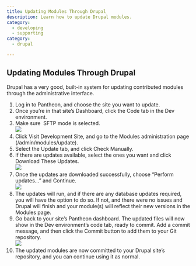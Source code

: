 ```yaml
---
title: Updating Modules Through Drupal
description: Learn how to update Drupal modules.
category:
  - developing
  - supporting
category:
  - drupal

---
```


## **Updating Modules Through Drupal**
Drupal has a very good, built-in system for updating contributed modules through the administrative interface.
1. Log in to Pantheon, and choose the site you want to update.
2. Once you’re in that site’s Dashboard, click the Code tab in the Dev environment.
3. Make sure  SFTP mode is selected.  
 ![](https://pantheon-systems.desk.com/customer/portal/attachments/360095)
4. Click Visit Development Site, and go to the Modules administration page (/admin/modules/update).
5. Select the Update tab, and click Check Manually.
6. If there are updates available, select the ones you want and click Download These Updates.  
 ![](https://pantheon-systems.desk.com/customer/portal/attachments/360097)
7. Once the updates are downloaded successfully, choose “Perform updates…” and Continue.  
 ![](https://pantheon-systems.desk.com/customer/portal/attachments/360098)
8. The updates will run, and if there are any database updates required, you will have the option to do so. If not, and there were no issues and Drupal will finish and your module(s) will reflect their new versions in the Modules page.
9. Go back to your site’s Pantheon dashboard. The updated files will now show in the Dev environment’s code tab, ready to commit. Add a commit message, and then click the Commit button to add them to your Git repository.  
 ![](https://pantheon-systems.desk.com/customer/portal/attachments/360246)
10. The updated modules are now committed to your Drupal site’s repository, and you can continue using it as normal.
